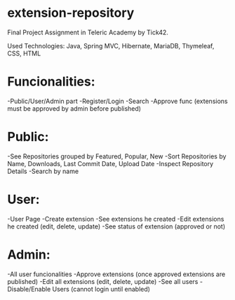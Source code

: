 # extension-repository

Final Project Assignment in Teleric Academy by Tick42.

Used Technologies: Java, Spring MVC, Hibernate, MariaDB, Thymeleaf, CSS, HTML

# Funcionalities:

-Public/User/Admin part
-Register/Login 
-Search
-Approve func (extensions must be approved by admin before published)

# Public:

-See Repositories grouped by Featured, Popular, New
-Sort Repositories by Name, Downloads, Last Commit Date, Upload Date
-Inspect Repository Details
-Search by name

# User:

-User Page
-Create extension
-See extensions he created
-Edit extensions he created (edit, delete, update)
-See status of extension (approved or not)

# Admin:

-All user funcionalities
-Approve extensions (once approved extensions are published)
-Edit all extensions (edit, delete, update)
-See all users
-Disable/Enable Users (cannot login until enabled)

